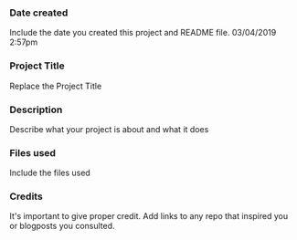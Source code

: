 ### Date created
Include the date you created this project and README file.
03/04/2019 2:57pm

### Project Title
Replace the Project Title

### Description
Describe what your project is about and what it does

### Files used
Include the files used

### Credits
It's important to give proper credit. Add links to any repo that inspired you or blogposts you consulted.

